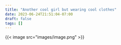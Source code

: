 ```yaml
---
title: "Another cool girl but wearing cool clothes"
date: 2023-06-24T21:51:04-07:00
draft: false
tags: []
---
```


{{< image src="images/image.png" >}}